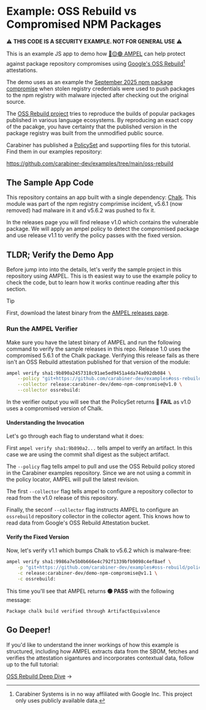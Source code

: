 # Example: OSS Rebuild vs Compromised NPM Packages

⚠️ __THIS CODE IS A SECURITY EXAMPLE. NOT FOR GENERAL USE__ ⚠️

This is an example JS app to demo how [🔴🟡🟢 AMPEL](https://github.com/carabiner-dev)
can help protect against package repository compromises using
[Google's OSS Rebuild](https://github.com/google/oss-rebuild)[^1] attestations.

[^1]: Carabiner Systems is in no way affiliated with Google Inc. This project
only uses publicly available data.

The demo uses as an example the
[September 2025 npm package compromise](https://www.aikido.dev/blog/npm-debug-and-chalk-packages-compromised)
when stolen registry credentials were used to push packages to the npm registry
with malware injected after checking out the original source.

The [OSS Rebuild project](https://github.com/google/oss-rebuild) tries to reproduce
the builds of popular packages published in various language ecosystems. By
reproducing an exact copy of the pacakge, you have certainty that the published
version in the package registry was built from the unmodified public source.

Carabiner has published a
[PolicySet](https://github.com/carabiner-dev/examples/blob/main/oss-rebuild/policyset.ampel.json)
and supportiing files for this tutorial. Find them in our examples repository:

https://github.com/carabiner-dev/examples/tree/main/oss-rebuild

## The Sample App Code

This repository contains an app built with a single dependency: [Chalk](https://www.npmjs.com/package/chalk).
This module was part of the npm registry comprimise incident, v5.6.1 (now removed)
had malware in it and v5.6.2 was pushed to fix it.

In the releases page you will find release v1.0 which contains the vulnerable package.
We will apply an ampel policy to detect the compromised package and use release v1.1
to verify the policy passes with the fixed version.

## TLDR; Verify the Demo App

Before jump into into the details, let's verify the sample project in this
repository using AMPEL. This is th easiest way to use the example policy to check
the code, but to learn how it works continue reading after this section.

> [!TIP]
> First, download the latest binary from the 
> [AMPEL releases page](https://github.com/carabiner-dev/ampel/releases).

### Run the AMPEL Verifier

Make sure you have the latest binary of AMPEL and run the following command to
verify the sample releases in this repo. Release 1.0 uses the compromised 5.6.1
of the Chalk package. Verifying this release fails as there isn't an OSS Rebuild
attestation published for that version of the module:

```bash
ampel verify sha1:9b890a2457318c91ae5ed9451a4da74a092db084 \
    --policy "git+https://github.com/carabiner-dev/examples#oss-rebuild/policyset.ampel.json" \
    --collector release:carabiner-dev/demo-npm-compromise@v1.0 \
    --collector ossrebuild: 
```

In the verifier output you will see that the PolicySet returns __🔴 FAIL__ as v1.0
uses a compromised version of Chalk.

#### Understanding the Invocation

Let's go through each flag to understand what it does:

First `ampel verify sha1:9b890a2...` tells ampel to verify an artifact. In
this case we are using the commit sha1 digest as the subject artifact.

The `--policy` flag tells ampel to pull and use the OSS Rebuild policy stored
in the Carabiner examples repository. Since we are not using a commit in the
policy locator, AMPEL will pull the latest revision.

The first `--collector` flag tells ampel to configure a repository collector to
read from the v1.0 release of this repository.

Finally, the seconf `--collector` flag instructs AMPEL to configure an `ossrebuild`
repository collector in the collector agent. This knows how to read data from
Google's OSS Rebuild Attestation bucket.

#### Verify the Fixed Version

Now, let's verify v1.1 which bumps Chalk to v5.6.2 which is malware-free:

```bash
ampel verify sha1:9986a7e5b0b666e4c792f1339bfb9098c4ef8aef \
    -p "git+https://github.com/carabiner-dev/examples#oss-rebuild/policyset.ampel.json" \
    -c release:carabiner-dev/demo-npm-compromise@v1.1 \
    -c ossrebuild: 
```

This time you'll see that AMPEL returns __🟢 PASS__ with the following message:

```
Package chalk build verified through ArtifactEquivalence
```

## Go Deeper!

If you'd like to understand the inner workings of how this example is structured,
including how AMPEL extracts data from the SBOM, fetches and verifies the
attestation sigantures and incorporates contextual data, follow up to the full
tutorial:

[OSS Rebuild Deep Dive](TUTORIAL.md) →
